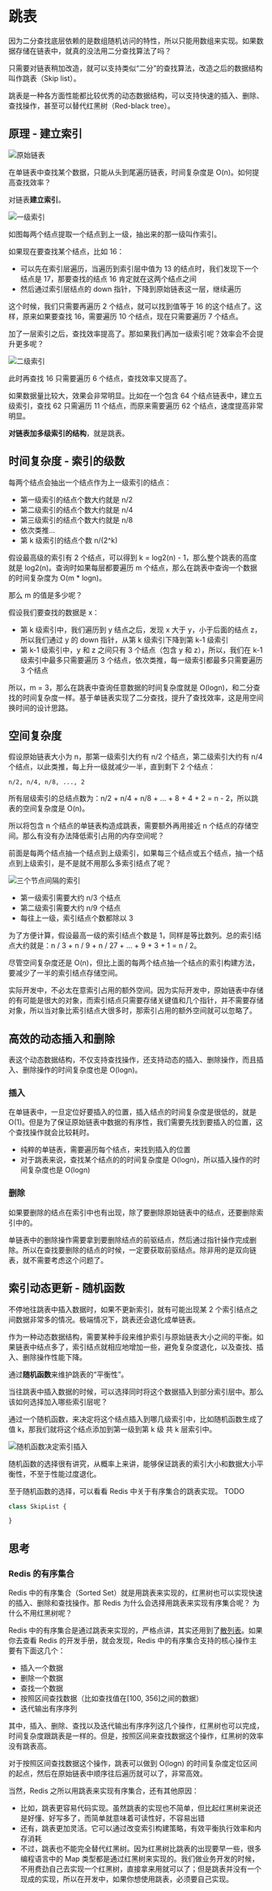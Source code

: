 # 跳表

因为二分查找底层依赖的是数组随机访问的特性，所以只能用数组来实现。如果数据存储在链表中，就真的没法用二分查找算法了吗？

只需要对链表稍加改造，就可以支持类似“二分”的查找算法，改造之后的数据结构叫作跳表（Skip list）。

跳表是一种各方面性能都比较优秀的动态数据结构，可以支持快速的插入、删除、查找操作，甚至可以替代红黑树（Red-black tree）。

## 原理 - 建立索引

![原始链表](@imgs/e18303fcedc068e5a168de04df956f6d.jpg)

在单链表中查找某个数据，只能从头到尾遍历链表，时间复杂度是 O(n)。如何提高查找效率？

对链表**建立索引**。

![一级索引](@imgs/14753c824a5ee4a976ea799727adc78e.jpg)

如图每两个结点提取一个结点到上一级，抽出来的那一级叫作索引。

如果现在要查找某个结点，比如 16：

- 可以先在索引层遍历，当遍历到索引层中值为 13 的结点时，我们发现下一个结点是 17，那要查找的结点 16 肯定就在这两个结点之间
- 然后通过索引层结点的 down 指针，下降到原始链表这一层，继续遍历

这个时候，我们只需要再遍历 2 个结点，就可以找到值等于 16 的这个结点了。这样，原来如果要查找 16，需要遍历 10 个结点，现在只需要遍历 7 个结点。

加了一层索引之后，查找效率提高了。那如果我们再加一级索引呢？效率会不会提升更多呢？

![二级索引](@imgs/492206afe5e2fef9f683c7cff83afa65.jpg)

此时再查找 16 只需要遍历 6 个结点，查找效率又提高了。

如果数据量比较大，效果会非常明显。比如在一个包含 64 个结点链表中，建立五级索引，查找 62 只需遍历 11 个结点，而原来需要遍历 62 个结点，速度提高非常明显。

**对链表加多级索引的结构**，就是跳表。

## 时间复杂度 - 索引的级数

每两个结点会抽出一个结点作为上一级索引的结点：
- 第一级索引的结点个数大约就是 n/2
- 第二级索引的结点个数大约就是 n/4
- 第三级索引的结点个数大约就是 n/8
- 依次类推...
- 第 k 级索引的结点个数 n/(2^k)

假设最高级的索引有 2 个结点，可以得到 k = log2(n) - 1，那么整个跳表的高度就是 log2(n)。查询时如果每层都要遍历 m 个结点，那么在跳表中查询一个数据的时间复杂度为 O(m * logn)。

那么 m 的值是多少呢？

假设我们要查找的数据是 x：

- 第 k 级索引中，我们遍历到 y 结点之后，发现 x 大于 y，小于后面的结点 z，所以我们通过 y 的 down 指针，从第 k 级索引下降到第 k-1 级索引
- 第 k-1 级索引中，y 和 z 之间只有 3 个结点（包含 y 和 z），所以，我们在 k-1 级索引中最多只需要遍历 3 个结点，依次类推，每一级索引都最多只需要遍历 3 个结点

所以，m = 3，那么在跳表中查询任意数据的时间复杂度就是 O(logn)，和二分查找的时间复杂度一样。基于单链表实现了二分查找，提升了查找效率，这是用空间换时间的设计思路。

## 空间复杂度

假设原始链表大小为 n，那第一级索引大约有 n/2 个结点，第二级索引大约有 n/4 个结点，以此类推，每上升一级就减少一半，直到剩下 2 个结点：

```
n/2, n/4, n/8, ..., 2
```

所有层级索引的总结点数为：n/2 + n/4 + n/8 + ... + 8 + 4 + 2 = n - 2，所以跳表的空间复杂度是 O(n)。

所以将包含 n 个结点的单链表构造成跳表，需要额外再用接近 n 个结点的存储空间。那么有没有办法降低索引占用的内存空间呢？

前面是每两个结点抽一个结点到上级索引，如果每三个结点或五个结点，抽一个结点到上级索引，是不是就不用那么多索引结点了呢？

![三个节点间隔的索引](@imgs/0b0680ecf500f9349fc142e1a9eb73f7.jpg)

- 第一级索引需要大约 n/3 个结点
- 第二级索引需要大约 n/9 个结点
- 每往上一级，索引结点个数都除以 3

为了方便计算，假设最高一级的索引结点个数是 1，同样是等比数列。总的索引结点大约就是：n / 3 + n / 9 + n / 27 + ... + 9 + 3 + 1 = n / 2。

尽管空间复杂度还是 O(n)，但比上面的每两个结点抽一个结点的索引构建方法，要减少了一半的索引结点存储空间。

实际开发中，不必太在意索引占用的额外空间。因为实际开发中，原始链表中存储的有可能是很大的对象，而索引结点只需要存储关键值和几个指针，并不需要存储对象，所以当对象比索引结点大很多时，那索引占用的额外空间就可以忽略了。

## 高效的动态插入和删除

表这个动态数据结构，不仅支持查找操作，还支持动态的插入、删除操作，而且插入、删除操作的时间复杂度也是 O(logn)。

### 插入

在单链表中，一旦定位好要插入的位置，插入结点的时间复杂度是很低的，就是 O(1)。但是为了保证原始链表中数据的有序性，我们需要先找到要插入的位置，这个查找操作就会比较耗时。

- 纯粹的单链表，需要遍历每个结点，来找到插入的位置
- 对于跳表来说，查找某个结点的的时间复杂度是 O(logn)，所以插入操作的时间复杂度也是 O(logn)

### 删除

如果要删除的结点在索引中也有出现，除了要删除原始链表中的结点，还要删除索引中的。

单链表中的删除操作需要拿到要删除结点的前驱结点，然后通过指针操作完成删除。所以在查找要删除的结点的时候，一定要获取前驱结点。除非用的是双向链表，就不需要考虑这个问题了。

## 索引动态更新 - 随机函数

不停地往跳表中插入数据时，如果不更新索引，就有可能出现某 2 个索引结点之间数据非常多的情况。极端情况下，跳表还会退化成单链表。

作为一种动态数据结构，需要某种手段来维护索引与原始链表大小之间的平衡。如果链表中结点多了，索引结点就相应地增加一些，避免复杂度退化，以及查找、插入、删除操作性能下降。

通过**随机函数**来维护跳表的“平衡性”。

当往跳表中插入数据的时候，可以选择同时将这个数据插入到部分索引层中。那么该如何选择加入哪些索引层呢？

通过一个随机函数，来决定将这个结点插入到哪几级索引中，比如随机函数生成了值 k，那我们就将这个结点添加到第一级到第 k 级 共 k 层索引中。

![随机函数决定索引插入](@imgs/a861445d0b53fc842f38919365b004a7.jpg)

随机函数的选择很有讲究，从概率上来讲，能够保证跳表的索引大小和数据大小平衡性，不至于性能过度退化。

至于随机函数的选择，可以看看 Redis 中关于有序集合的跳表实现。 TODO

```ts
class SkipList {

}
```

## 思考

### Redis 的有序集合

Redis 中的有序集合（Sorted Set）就是用跳表来实现的，红黑树也可以实现快速的插入、删除和查找操作。那 Redis 为什么会选择用跳表来实现有序集合呢？ 为什么不用红黑树呢？

Redis 中的有序集合是通过跳表来实现的，严格点讲，其实还用到了[散列表](/search/hash-table-and-linked-list.html#redis-有序集合)。如果你去查看 Redis 的开发手册，就会发现，Redis 中的有序集合支持的核心操作主要有下面这几个：

- 插入一个数据
- 删除一个数据
- 查找一个数据
- 按照区间查找数据（比如查找值在[100, 356]之间的数据）
- 迭代输出有序序列

其中，插入、删除、查找以及迭代输出有序序列这几个操作，红黑树也可以完成，时间复杂度跟跳表是一样的。但是，按照区间来查找数据这个操作，红黑树的效率没有跳表高。

对于按照区间查找数据这个操作，跳表可以做到 O(logn) 的时间复杂度定位区间的起点，然后在原始链表中顺序往后遍历就可以了，非常高效。

当然，Redis 之所以用跳表来实现有序集合，还有其他原因：

- 比如，跳表更容易代码实现。虽然跳表的实现也不简单，但比起红黑树来说还是好懂、好写多了，而简单就意味着可读性好，不容易出错
- 还有，跳表更加灵活。它可以通过改变索引构建策略，有效平衡执行效率和内存消耗
- 不过，跳表也不能完全替代红黑树。因为红黑树比跳表的出现要早一些，很多编程语言中的 Map 类型都是通过红黑树来实现的。我们做业务开发的时候，不用费劲自己去实现一个红黑树，直接拿来用就可以了；但是跳表并没有一个现成的实现，所以在开发中，如果你想使用跳表，必须要自己实现。
